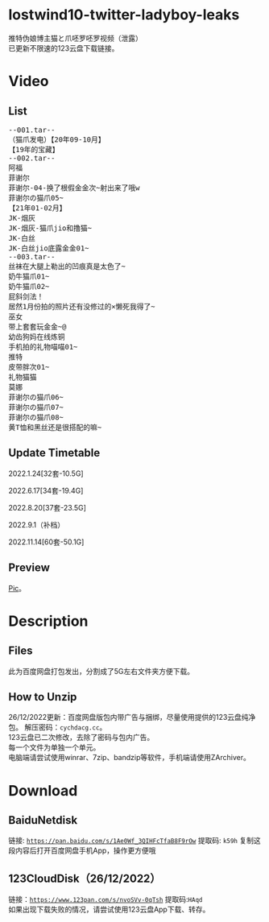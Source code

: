 # lostwind10-twitter-ladyboy-leaks
推特伪娘博主猫と爪呸罗呸罗视频（泄露）<br>
已更新不限速的123云盘下载链接。
# Video 
## List
<pre>
--001.tar--
（猫爪发电）【20年09-10月】
【19年的宝藏】
--002.tar--
阿福
菲谢尔
菲谢尔-04-换了根假金金次~射出来了哦w
菲谢尔の猫爪05~
【21年01-02月】
JK-烟灰
JK-烟灰-猫爪jio和撸猫~
JK-白丝
JK-白丝jio底露金金01~
--003.tar--
丝袜在大腿上勒出的凹痕真是太色了~
奶牛猫爪01~
奶牛猫爪02~
屁斜剑法！
居然1月份拍的照片还有没修过的×懒死我得了~
巫女
带上套套玩金金~@
幼齿狗妈在线炼铜
手机拍的礼物喵喵01~
推特
皮带胖次01~
礼物猫猫
莫娜
菲谢尔の猫爪06~
菲谢尔の猫爪07~
菲谢尔の猫爪08~
黄T恤和黑丝还是很搭配的嘛~
</pre>
## Update Timetable
2022.1.24[32套-10.5G]

2022.6.17[34套-19.4G]

2022.8.20[37套-23.5G]

2022.9.1（补档）

2022.11.14[60套-50.1G]
## Preview
[Pic](/res/c49a7bb17a7af104a4e62bfb53a45769.jpg)。
# Description
## Files
此为百度网盘打包发出，分割成了5G左右文件夹方便下载。
## How to Unzip
26/12/2022更新：百度网盘版包内带广告与捆绑，尽量使用提供的123云盘纯净包。
解压密码：<code>cychdacg.cc</code>。<br>
123云盘已二次修改，去除了密码与包内广告。<br>
每一个文件为单独一个单元。<br>
电脑端请尝试使用winrar、7zip、bandzip等软件，手机端请使用ZArchiver。
# Download
## BaiduNetdisk
链接: <code>https://pan.baidu.com/s/1Ae0Wf_3QIHFcTfaB8F9rOw</code> 提取码: <code>k59h</code> 复制这段内容后打开百度网盘手机App，操作更方便哦
## 123CloudDisk（26/12/2022）
链接：<code>https://www.123pan.com/s/nvoSVv-0qTsh</code> 提取码:<code>HAqd</code><br>
如果出现下载失败的情况，请尝试使用123云盘App下载、转存。
